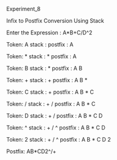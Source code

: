 Experiment_8

Infix to Postfix Conversion Using Stack

Enter the Expression : A*B+C/D^2

 Token: A        stack :         postfix : A
 
 Token: *        stack : *       postfix : A
 
 Token: B        stack : *       postfix : A B
 
 Token: +        stack : +       postfix : A B *
 
 Token: C        stack : +       postfix : A B * C
 
 Token: /        stack : + /     postfix : A B * C
 
 Token: D        stack : + /     postfix : A B * C D
 
 Token: ^        stack : + / ^   postfix : A B * C D
 
 Token: 2        stack : + / ^   postfix : A B * C D 2 
 
 Postfix: AB*CD2^/+
